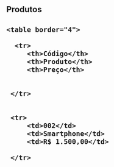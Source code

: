 # <!DOCTYPE html>
<html lang="en">
<head>
    <meta charset="UTF-8">
    <meta http-equiv="X-UA-Compatible" content="IE=edge">
    <meta name="viewport" content="width=device-width, initial-scale=1.0">
    <title>Document</title>
</head>
<body>

   <h2>Produtos<h2>
   

    <table border="4">
     
      <tr>
         <th>Código</th>
         <th>Produto</th>
         <th>Preço</th>
 

     </tr>
     

     <tr>
         <td>002</td> 
         <td>Smartphone</td>
         <td>R$ 1.500,00</td>

     </tr>

   </table>

    
</body>
</html>

